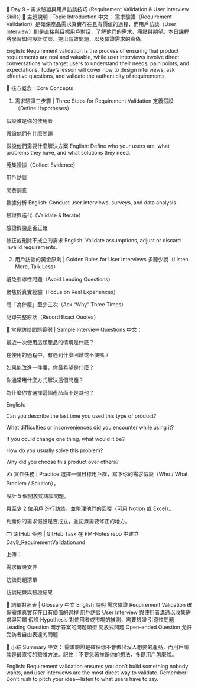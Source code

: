 📘 Day 9 – 需求驗證與用戶訪談技巧 (Requirement Validation & User Interview Skills)
🎯 主題說明 | Topic Introduction
中文：
需求驗證（Requirement Validation）是確保產品需求真實存在且有價值的過程，而用戶訪談（User Interview）則是直接與目標用戶對話，了解他們的需求、痛點與期望。本日課程將學習如何設計訪談、提出有效問題，以及驗證需求的真偽。

English:
Requirement validation is the process of ensuring that product requirements are real and valuable, while user interviews involve direct conversations with target users to understand their needs, pain points, and expectations. Today’s lesson will cover how to design interviews, ask effective questions, and validate the authenticity of requirements.

🧠 核心概念 | Core Concepts
1. 需求驗證三步驟 | Three Steps for Requirement Validation
定義假設（Define Hypotheses）

假設誰是你的使用者

假設他們有什麼問題

假設他們需要什麼解決方案
English: Define who your users are, what problems they have, and what solutions they need.

蒐集證據（Collect Evidence）

用戶訪談

問卷調查

數據分析
English: Conduct user interviews, surveys, and data analysis.

驗證與迭代（Validate & Iterate）

驗證假設是否正確

修正或刪除不成立的需求
English: Validate assumptions, adjust or discard invalid requirements.

2. 用戶訪談的黃金原則 | Golden Rules for User Interviews
多聽少說（Listen More, Talk Less）

避免引導性問題（Avoid Leading Questions）

聚焦於真實經驗（Focus on Real Experiences）

問「為什麼」至少三次（Ask “Why” Three Times）

記錄完整原話（Record Exact Quotes）

💬 常見訪談問題範例 | Sample Interview Questions
中文：

最近一次使用這類產品的情境是什麼？

在使用的過程中，有遇到什麼困難或不便嗎？

如果能改進一件事，你最希望是什麼？

你通常用什麼方式解決這個問題？

為什麼你會選擇這個產品而不是其他？

English:

Can you describe the last time you used this type of product?

What difficulties or inconveniences did you encounter while using it?

If you could change one thing, what would it be?

How do you usually solve this problem?

Why did you choose this product over others?

✍ 實作任務 | Practice
選擇一個目標用戶群，寫下你的需求假設（Who / What Problem / Solution）。

設計 5 個開放式訪談問題。

與至少 2 位用戶 進行訪談，並整理他們的回覆（可用 Notion 或 Excel）。

判斷你的需求假設是否成立，並記錄需要修正的地方。

🗂 GitHub 任務 | GitHub Task
在 PM-Notes repo 中建立 Day9_RequirementValidation.md

上傳：

需求假設文件

訪談問題清單

訪談紀錄與驗證結果

📖 詞彙對照表 | Glossary
中文	English	說明
需求驗證	Requirement Validation	確保需求真實存在且有價值的過程
用戶訪談	User Interview	與使用者溝通以收集需求與回饋
假設	Hypothesis	對使用者或市場的推測，需要驗證
引導性問題	Leading Question	暗示答案的問題類型
開放式問題	Open-ended Question	允許受訪者自由表達的問題

🎯 小結 Summary
中文：
需求驗證是確保你不會做出沒人想要的產品，而用戶訪談是最直接的驗證方法。記住：不要急著推銷你的想法，多聽用戶怎麼說。

English:
Requirement validation ensures you don’t build something nobody wants, and user interviews are the most direct way to validate. Remember: Don’t rush to pitch your idea—listen to what users have to say.